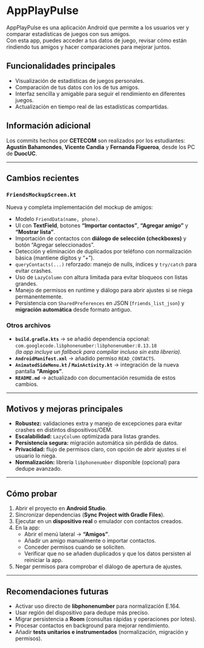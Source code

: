 # AppPlayPulse

AppPlayPulse es una aplicación Android que permite a los usuarios ver y comparar estadísticas de juegos con sus amigos.  
Con esta app, puedes acceder a tus datos de juego, revisar cómo están rindiendo tus amigos y hacer comparaciones para mejorar juntos.

## Funcionalidades principales

- Visualización de estadísticas de juegos personales.  
- Comparación de tus datos con los de tus amigos.  
- Interfaz sencilla y amigable para seguir el rendimiento en diferentes juegos.  
- Actualización en tiempo real de las estadísticas compartidas.  

## Información adicional

Los commits hechos por **CETECOM** son realizados por los estudiantes:  
**Agustín Bahamondes**, **Vicente Candia** y **Fernanda Figueroa**, desde los PC de **DuocUC**.

---

## Cambios recientes

### `FriendsMockupScreen.kt`
Nueva y completa implementación del mockup de amigos:
- Modelo `FriendData(name, phone)`.  
- UI con **TextField**, botones **“Importar contactos”**, **“Agregar amigo”** y **“Mostrar lista”**.  
- Importación de contactos con **diálogo de selección (checkboxes)** y botón “Agregar seleccionados”.  
- Detección y eliminación de duplicados por teléfono con normalización básica (mantiene dígitos y “+”).  
- `queryContacts(...)` reforzado: manejo de nulls, índices y `try/catch` para evitar crashes.  
- Uso de `LazyColumn` con altura limitada para evitar bloqueos con listas grandes.  
- Manejo de permisos en runtime y diálogo para abrir ajustes si se niega permanentemente.  
- Persistencia con `SharedPreferences` en JSON (`friends_list_json`) y **migración automática** desde formato antiguo.

### Otros archivos
- **`build.gradle.kts`** → se añadió dependencia opcional:  
  `com.googlecode.libphonenumber:libphonenumber:8.13.18`  
  *(la app incluye un fallback para compilar incluso sin esta librería).*  
- **`AndroidManifest.xml`** → añadido permiso `READ_CONTACTS`.  
- **`AnimatedSideMenu.kt` / `MainActivity.kt`** → integración de la nueva pantalla **“Amigos”**.  
- **`README.md`** → actualizado con documentación resumida de estos cambios.

---

## Motivos y mejoras principales

- **Robustez:** validaciones extra y manejo de excepciones para evitar crashes en distintos dispositivos/OEM.  
- **Escalabilidad:** `LazyColumn` optimizada para listas grandes.  
- **Persistencia segura:** migración automática sin pérdida de datos.  
- **Privacidad:** flujo de permisos claro, con opción de abrir ajustes si el usuario lo niega.  
- **Normalización:** librería `libphonenumber` disponible (opcional) para dedupe avanzado.  

---

## Cómo probar

1. Abrir el proyecto en **Android Studio**.  
2. Sincronizar dependencias (**Sync Project with Gradle Files**).  
3. Ejecutar en un **dispositivo real** o emulador con contactos creados.  
4. En la app:
   - Abrir el menú lateral → **“Amigos”**.  
   - Añadir un amigo manualmente o importar contactos.  
   - Conceder permisos cuando se soliciten.  
   - Verificar que no se añaden duplicados y que los datos persisten al reiniciar la app.  
5. Negar permisos para comprobar el diálogo de apertura de ajustes.  

---

## Recomendaciones futuras

- Activar uso directo de **libphonenumber** para normalización E.164.  
- Usar región del dispositivo para dedupe más preciso.  
- Migrar persistencia a **Room** (consultas rápidas y operaciones por lotes).  
- Procesar contactos en background para mejorar rendimiento.  
- Añadir **tests unitarios e instrumentados** (normalización, migración y permisos).  

